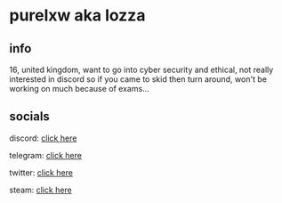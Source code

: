 # purelxw aka lozza

## info
16, united kingdom, want to go into cyber security and ethical, not really interested in discord so if you came to skid then turn around, won't be working on much because of exams...

## socials
discord: [click here](https://discord.com/users/343735638085861377)

telegram: [click here](https://t.me/purelxw)

twitter: [click here](https://twitter.com/purelxw)

steam: [click here](https://steamcommunity.com/id/Purelxw)
